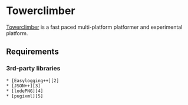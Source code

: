 Towerclimber
============

[Towerclimber][1] is a fast paced multi-platform platformer and experimental platform.

Requirements
------------
### 3rd-party libraries
    * [Easylogging++][2]
    * [JSON++][3]
    * [lodePNG][4]
    * [pugixml][5]

[1]: http://www.towerclimber.com "Towerclimber"
[2]: https://github.com/easylogging/easyloggingpp "Easylogging++"
[3]: https://github.com/hjiang/jsonxx "JSON++"
[4]: http://lodev.org/lodepng/ "lodePNG"
[5]: https://github.com/zeux/pugixml "pugixml"
